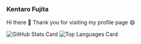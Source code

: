 ### Kentaro Fujita

Hi there 👋
Thank you for visiting my profile page 😄

<!--
**wisteken/wisteken** is a ✨ _special_ ✨ repository because its `README.md` (this file) appears on your GitHub profile.

Here are some ideas to get you started:

- 🔭 I’m currently working on ...
- 🌱 I’m currently learning ...
- 👯 I’m looking to collaborate on ...
- 🤔 I’m looking for help with ...
- 💬 Ask me about ...
- 📫 How to reach me: ...
- 😄 Pronouns: ...
- ⚡ Fun fact: ...
-->

![GitHub Stats Card](https://github-readme-stats.vercel.app/api?username=wisteken&count_private=true&show_icons=true&theme=dracula)
![Top Languages Card](https://github-readme-stats.vercel.app/api/top-langs/?username=wisteken&theme=dracula&hide=jupyter%20notebook)
